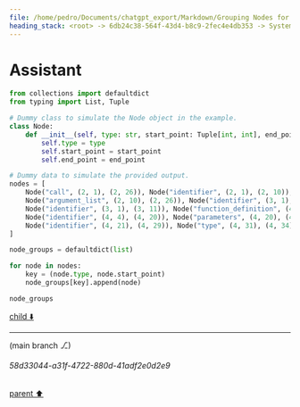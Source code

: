 ```yaml
---
file: /home/pedro/Documents/chatgpt_export/Markdown/Grouping Nodes for Analysis.md
heading_stack: <root> -> 6db24c38-564f-43d4-b8c9-2fec4e4db353 -> System -> 2953287f-20e5-44fb-a584-4bfe4f961bbb -> System -> aaa23f50-fb72-4433-a7f7-075d9fdfe0f3 -> User -> b5e935e4-8ecf-4850-ac07-4d63ba79b17e -> Assistant -> ad08acfc-210e-4de6-8495-802cfd6644c0 -> Assistant
---
```

# Assistant

```python
from collections import defaultdict
from typing import List, Tuple

# Dummy class to simulate the Node object in the example.
class Node:
    def __init__(self, type: str, start_point: Tuple[int, int], end_point: Tuple[int, int]):
        self.type = type
        self.start_point = start_point
        self.end_point = end_point

# Dummy data to simulate the provided output.
nodes = [
    Node("call", (2, 1), (2, 26)), Node("identifier", (2, 1), (2, 10)),
    Node("argument_list", (2, 10), (2, 26)), Node("identifier", (3, 1), (3, 11)),
    Node("identifier", (3, 1), (3, 11)), Node("function_definition", (4, 0), (31, 58)),
    Node("identifier", (4, 4), (4, 20)), Node("parameters", (4, 20), (4, 66)),
    Node("identifier", (4, 21), (4, 29)), Node("type", (4, 31), (4, 34))
]

node_groups = defaultdict(list)

for node in nodes:
    key = (node.type, node.start_point)
    node_groups[key].append(node)

node_groups
```

[child ⬇️](#58d33044-a31f-4722-880d-41adf2e0d2e9)

---

(main branch ⎇)
###### 58d33044-a31f-4722-880d-41adf2e0d2e9
[parent ⬆️](#ad08acfc-210e-4de6-8495-802cfd6644c0)
